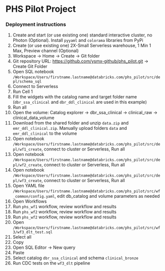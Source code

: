 # PHS Pilot Project


### Deployment instructions


1. Create and start (or use existing one) standard interactive cluster, no Photon (Optional). Install `pyyaml` and `colorama` libraries from PyPi
2. Create (or use existing one) 2X-Small Serverless warehouse, 1 Min 1 Max, Preview channel (Optional)
3. Workspace -> Home -> Create -> Git folder
4. Git repository URL: https://github.com/ysmx-github/phs_pilot.git -> Create Git Folder
5. Open SQL notebook `/Workspace/Users/firstname.lastname@databricks.com/phs_pilot/src/depl/schema_sql`
  1. Connect to Serverless
  2. Run Cell 1
  3. Fill the widgets with the catalog name and target folder name (`dbr_ssa_clinical` and `dbr_ddl_clinical` are used in this example)
  4. Run all
6. Open the volume: Catalog explorer -> dbr_ssa_clinical -> clinical_raw -> clinical_data_volume
7. Download from the shared folder and unzip `data.zip` and `emr_ddl_clinical.zip`. Manually upload folders `data` and `emr_ddl_clinical` to the volume
8. Open notebook `/Workspace/Users/firstname.lastname@databricks.com/phs_pilot/src/depl/wf1_create`, connect to cluster or Serverless, Run all
9. Open notebook `/Workspace/Users/firstname.lastname@databricks.com/phs_pilot/src/depl/wf2_create`, connect to cluster or Serverless, Run all
10. Open notebook `/Workspace/Users/firstname.lastname@databricks.com/phs_pilot/src/depl/wf3_create`, connect to cluster or Serverless, Run all
11. Open YAML file `/Workspace/Users/firstname.lastname@databricks.com/phs_pilot/src/wf_common/config.yaml`, edit db_catalog and volume parameters as needed
12. Open Workflows
  1. Run `phs_wf1` workflow, review workflow and results
  2. Run `phs_wf2` workflow, review workflow and results
  3. Run `phs_wf2` workflow, review workflow and results
13. Open `/Workspace/Users/firstname.lastname@databricks.com/phs_pilot/src/wf3/wf3_dlt_test.sql`
   1. Select all
   2. Copy
   3. Open SQL Editor -> New query
   4. Paste
   5. Select catalog `dbr_ssa_clinical` and schema `clinical_bronze`
   6. Run CDC tests on the `wf3_dlt` pipeline